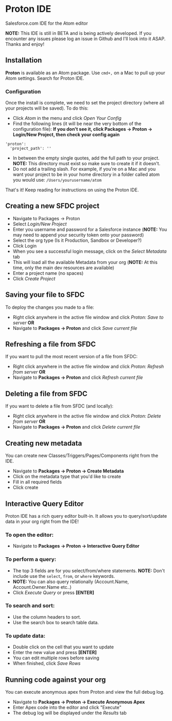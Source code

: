# Proton IDE

Salesforce.com IDE for the Atom editor

__NOTE:__ This IDE is still in BETA and is being actively developed. If you encounter any issues
please log an issue in Github and I'll look into it ASAP. Thanks and enjoy!

## Installation
__Proton__ is available as an Atom package. Use `cmd+,` on a Mac to pull up your
Atom settings. Search for Proton IDE.

### Configuration
Once the install is complete, we need to set the project directory
(where all your projects will be saved). To do this:

* Click *Atom* in the menu and click *Open Your Config*
* Find the following lines (it will be near the very bottom of the configuration file):
__If you don't see it, click Packages -> Proton -> Login/New Project, then check your config again__
```
'proton':
  'project_path': ''
```
* In between the empty single quotes, add the full path to your project. __NOTE:__
  This directory must exist so make sure to create it if it doesn't.
* Do not add a trailing slash. For example, if you're on a Mac and you want your project
  to be in your home directory in a folder called atom you would use: `/Users/yourusername/atom`

That's it! Keep reading for instructions on using the Proton IDE.

## Creating a new SFDC project

* Navigate to Packages -> Proton
* Select *Login/New Project*
* Enter you username and password for a Salesforce instance (__NOTE:__ You may need to append your security token onto your password)
* Select the org type (Is it Production, Sandbox or Developer?)
* Click Login
* When you see a successful login message, click on the *Select Metadata* tab
* This will load all the available Metadata from your org (__NOTE:__ At this time, only the main dev resources are available)
* Enter a project name (no spaces)
* Click *Create Project*

## Saving your file to SFDC
To deploy the changes you made to a file:

* Right click anywhere in the active file window and click *Proton: Save to server*
__OR__
* Navigate to __Packages -> Proton__ and click *Save current file*

## Refreshing a file from SFDC
If you want to pull the most recent version of a file from SFDC:

* Right click anywhere in the active file window and click *Proton: Refresh from server*
__OR__
* Navigate to __Packages -> Proton__ and click *Refresh current file*

## Deleting a file from SFDC
If you want to delete a file from SFDC (and locally):

* Right click anywhere in the active file window and click *Proton: Delete from server*
  __OR__
* Navigate to __Packages -> Proton__ and click *Delete current file*

## Creating new metadata
You can create new Classes/Triggers/Pages/Components right from the IDE.

* Navigate to __Packages -> Proton -> Create Metadata__
* Click on the metadata type that you'd like to create
* Fill in all required fields
* Click create

## Interactive Query Editor
Proton IDE has a rich query editor built-in. It allows you to query/sort/update
data in your org right from the IDE!

### To open the editor:
* Navigate to __Packages -> Proton -> Interactive Query Editor__

### To perform a query:
* The top 3 fields are for you select/from/where statements. __NOTE:__ Don't include
 use the `select`, `from`, or `where` keywords.
* __NOTE:__ You can also query relationally (Account.Name, Account.Owner.Name etc..)
* Click *Execute Query* or press __[ENTER]__

### To search and sort:
* Use the column headers to sort.
* Use the search box to search table data.

### To update data:
* Double click on the cell that you want to update
* Enter the new value and press __[ENTER]__
* You can edit multiple rows before saving
* When finished, click *Save Rows*

## Running code against your org
You can execute anonymous apex from Proton and view the full debug log.

* Navigate to __Packages -> Proton -> Execute Anonymous Apex__
* Enter Apex code into the editor and click "Execute"
* The debug log will be displayed under the *Results* tab
